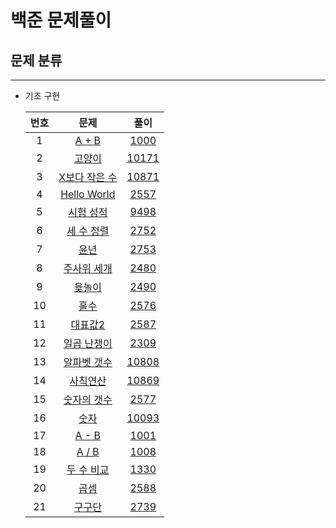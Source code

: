 # 백준 문제풀이

## 문제 분류
<!-- 링크 양식
|  18   |  [](https://www.acmicpc.net/problem/)   |  [](.cpp)  |
-->
---
- 기초 구현
  
  | 번호  |                          문제                          |        풀이        |
  | :---: | :----------------------------------------------------: | :----------------: |
  |   1   |     [A + B](https://www.acmicpc.net/problem/1000)      |  [1000](1000.cpp)  |
  |   2   |    [고양이](https://www.acmicpc.net/problem/10171)     | [10171](10171.cpp) |
  |   3   | [X보다 작은 수](https://www.acmicpc.net/problem/10871) | [10871](10871.cpp) |
  |   4   |  [Hello World](https://www.acmicpc.net/problem/2557)   |  [2557](2557.cpp)  |
  |   5   |   [시험 성적](https://www.acmicpc.net/problem/9498)    |  [9498](9498.cpp)  |
  |   6   |   [세 수 정렬](https://www.acmicpc.net/problem/2752)   |  [2752](2752.cpp)  |
  |   7   |      [윤년](https://www.acmicpc.net/problem/2753)      |  [2753](2753.cpp)  |
  |   8   |  [주사위 세개](https://www.acmicpc.net/problem/2480)   |  [2480](2480.cpp)  |
  |   9   |     [윷놀이](https://www.acmicpc.net/problem/2490)     |  [2490](2490.cpp)  |
  |  10   |      [홀수](https://www.acmicpc.net/problem/2576)      |  [2576](2576.cpp)  |
  |  11   |    [대표값2](https://www.acmicpc.net/problem/2587)     |  [2587](2587.cpp)  |
  |  12   |  [일곱 난쟁이](https://www.acmicpc.net/problem/2309)   |  [2309](2309.cpp)  |
  |  13   |  [알파벳 갯수](https://www.acmicpc.net/problem/10808)  | [10808](10808.cpp) |
  |  14   |   [사칙연산](https://www.acmicpc.net/problem/10869)    | [10869](10869.cpp) |
  |  15   |  [숫자의 갯수](https://www.acmicpc.net/problem/2577)   |  [2577](2577.cpp)  |
  |  16   |     [숫자](https://www.acmicpc.net/problem/10093)      | [10093](10093.cpp) |
  |  17   |     [A - B](https://www.acmicpc.net/problem/1001)      |  [1001](1001.cpp)  |
  |  18   |     [A / B](https://www.acmicpc.net/problem/1008)      |  [1008](1008.cpp)  |
  |  19   |   [두 수 비교](https://www.acmicpc.net/problem/1330)   |  [1330](1330.cpp)  |
  |  20   |      [곱셈](https://www.acmicpc.net/problem/2588)      |  [2588](2588.cpp)  |
  |  21   |     [구구단](https://www.acmicpc.net/problem/2739)     |  [2739](2739.cpp)  |